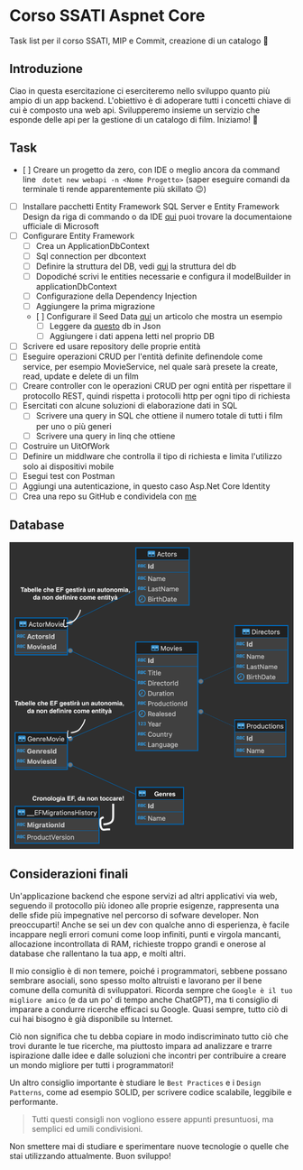 # Corso SSATI Aspnet Core
Task list per il corso SSATI, MIP e Commit, creazione di un catalogo 🎥

## Introduzione
Ciao in questa esercitazione ci eserciteremo nello sviluppo quanto più ampio di un app backend. L'obiettivo è di adoperare tutti i concetti chiave di cui è composto una web api. Svilupperemo insieme un servizio che esponde delle api per la gestione di un catalogo di film. Iniziamo! 🚀

## Task
- [ ] Creare un progetto da zero, con IDE o meglio ancora da command line ` dotet new webapi -n <Nome Progetto>` (saper eseguire comandi da terminale ti rende apparentemente più skillato 😉)
- [ ] Installare pacchetti Entity Framework SQL Server e Entity Framework Design da riga di commando o da IDE [qui](https://learn.microsoft.com/it-it/aspnet/core/data/ef-mvc/intro?view=aspnetcore-8.0) puoi trovare la documentaione ufficiale di Microsoft
- [ ] Configurare Entity Framework
    - [ ] Crea un ApplicationDbContext
    - [ ] Sql connection per dbcontext
    - [ ] Definire la struttura del DB, vedi [qui](#Database) la struttura del db
    - [ ] Dopodiché scrivi le entities necessarie e configura il modelBuilder in applicationDbContext
    - [ ] Configurazione della Dependency Injection 
    - [ ] Aggiungere la prima migrazione
    - [ ] Configurare il Seed Data [qui](https://www.learnentityframeworkcore.com/migrations/seeding) un articolo che mostra un esempio
      - [ ] Leggere da [questo](https://github.com/erik-sytnyk/movies-list/blob/master/db.json) db in Json
      - [ ] Aggiungere i dati appena letti nel proprio DB
- [ ] Scrivere ed usare repository delle proprie entità
- [ ] Eseguire operazioni CRUD per l'entità definite definendole come service, per esempio MovieService, nel quale sarà presete la create, read, update e delete di un film
- [ ] Creare controller con le operazioni CRUD per ogni entità per rispettare il protocollo REST, quindi rispetta i protocolli http per ogni tipo di richiesta
- [ ] Esercitati con alcune soluzioni di elaborazione dati in SQL
  - [ ] Scrivere una query in SQL che ottiene il numero totale di tutti i film per uno o più generi
  - [ ] Scrivere una query in linq che ottiene 
- [ ] Costruire un UitOfWork
- [ ] Definire un middlware che controlla il tipo di richiesta e limita l'utilizzo solo ai dispositivi mobile
- [ ] Esegui test con Postman
- [ ] Aggiungi una autenticazione, in questo caso Asp.Net Core Identity
- [ ] Crea una repo su GitHub e condividela con [me](https://github.com/giovamuge)

## Database
![Movie DB Diagram](TestDB-movie-dbo.png)

## Considerazioni finali

Un'applicazione backend che espone servizi ad altri applicativi via web, seguendo il protocollo più idoneo alle proprie esigenze, rappresenta una delle sfide più impegnative nel percorso di sofware developer. Non preoccuparti! Anche se sei un dev con qualche anno di esperienza, è facile incappare negli errori comuni come loop infiniti, punti e virgola mancanti, allocazione incontrollata di RAM, richieste troppo grandi e onerose al database che rallentano la tua app, e molti altri.

Il mio consiglio è di non temere, poiché i programmatori, sebbene possano sembrare asociali, sono spesso molto altruisti e lavorano per il bene comune della comunità di sviluppatori. Ricorda sempre che `Google è il tuo migliore amico` (e da un po' di tempo anche ChatGPT), ma ti consiglio di imparare a condurre ricerche efficaci su Google. Quasi sempre, tutto ciò di cui hai bisogno è già disponibile su Internet.

Ciò non significa che tu debba copiare in modo indiscriminato tutto ciò che trovi durante le tue ricerche, ma piuttosto impara ad analizzare e trarre ispirazione dalle idee e dalle soluzioni che incontri per contribuire a creare un mondo migliore per tutti i programmatori!

Un altro consiglio importante è studiare le `Best Practices` e i `Design Patterns`, come ad esempio SOLID, per scrivere codice scalabile, leggibile e performante. 

> Tutti questi consigli non vogliono essere appunti presuntuosi, ma semplici ed umili condivisioni.

Non smettere mai di studiare e sperimentare nuove tecnologie o quelle che stai utilizzando attualmente. Buon sviluppo!
